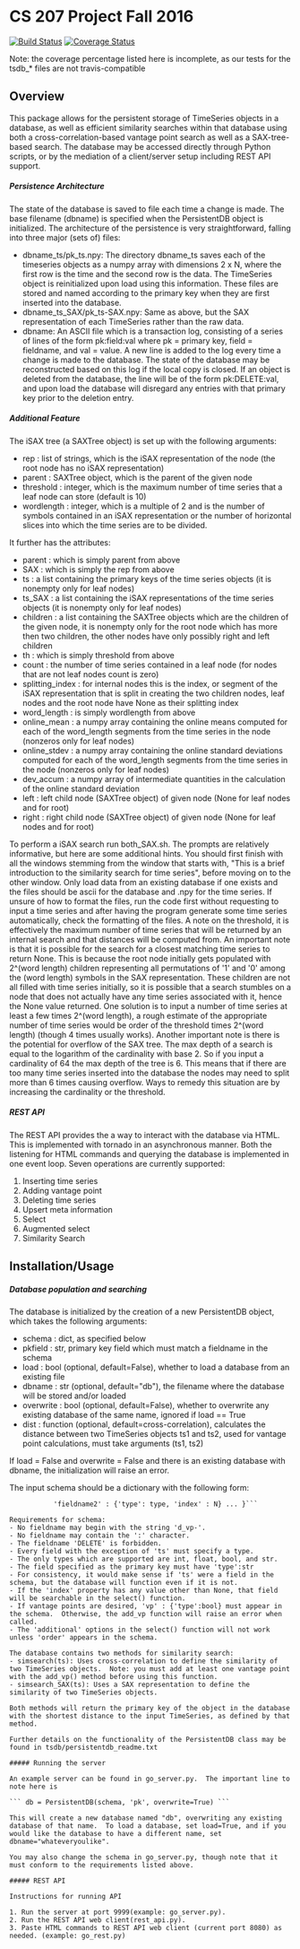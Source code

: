 # CS 207 Project Fall 2016

[![Build Status](https://travis-ci.org/Planet-Nine/cs207project.svg?branch=master)](https://travis-ci.org/Planet-Nine/cs207project) 
[![Coverage Status](https://coveralls.io/repos/github/Planet-Nine/cs207project/badge.svg?branch=master)](https://coveralls.io/github/Planet-Nine/cs207project?branch=master)

Note: the coverage percentage listed here is incomplete, as our tests for the tsdb_* files are not travis-compatible

## Overview

This package allows for the persistent storage of TimeSeries objects in a database, as well as efficient similarity searches within that database using both a cross-correlation-based vantage point search as well as a SAX-tree-based search.  The database may be accessed directly through Python scripts, or by the mediation of a client/server setup including REST API support.

##### Persistence Architecture

The state of the database is saved to file each time a change is made.  The base filename (dbname) is specified when the PersistentDB object is initialized.  The architecture of the persistence is very straightforward, falling into three major (sets of) files:
- dbname_ts/pk_ts.npy: The directory dbname_ts saves each of the timeseries objects as a numpy array with dimensions 2 x N, where the first row is the time and the second row is the data.  The TimeSeries object is reinitialized upon load using this information.  These files are stored and named according to the primary key when they are first inserted into the database.
- dbname_ts_SAX/pk_ts-SAX.npy: Same as above, but the SAX representation of each TimeSeries rather than the raw data.
- dbname: An ASCII file which is a transaction log, consisting of a series of lines of the form pk:field:val where pk = primary key, field = fieldname, and val = value.  A new line is added to the log every time a change is made to the database.  The state of the database may be reconstructed based on this log if the local copy is closed.  If an object is deleted from the database, the line will be of the form pk:DELETE:val, and upon load the database will disregard any entries with that primary key prior to the deletion entry.

##### Additional Feature

The iSAX tree (a SAXTree object) is set up with the following arguments:
- rep : list of strings, which is the iSAX representation of the node (the root node has no iSAX representation)
- parent : SAXTree object, which is the parent of the given node 
- threshold : integer, which is the maximum number of time series that a leaf node can store (default is 10) 
- wordlength : integer, which is a multiple of 2 and is the number of symbols contained in an iSAX representation or the number of horizontal slices into which the time series are to be divided.

It further has the attributes:
- parent : which is simply parent from above
- SAX : which is simply the rep from above
- ts : a list containing the primary keys of the time series objects (it is nonempty only for leaf nodes)
- ts_SAX : a list containing the iSAX representations of the time series objects (it is nonempty only for leaf nodes)
- children : a list containing the SAXTree objects which are the children of the given node, it is nonempty only for the root node which has more then two children, the other nodes have only possibly right and left children 
- th : which is simply threshold from above
- count : the number of time series contained in a leaf node (for nodes that are not leaf nodes count is zero)
- splitting_index : for internal nodes this is the index, or segment of the iSAX representation that is split in creating the two children nodes, leaf nodes and the root node have None as their splitting index  
- word_length : is simply wordlength from above
- online_mean : a numpy array containing the online means computed for each of the word_length segments from the time series in the node (nonzeros only for leaf nodes) 
- online_stdev : a numpy array containing the online standard deviations computed for each of the word_length segments from the time series in the node (nonzeros only for leaf nodes) 
- dev_accum : a numpy array of intermediate quantities in the calculation of the online standard deviation
- left : left child node (SAXTree object) of given node  (None for leaf nodes and for root)
- right : right child node (SAXTree object) of given node (None for leaf nodes and for root)

To perform a iSAX search run both_SAX.sh. The prompts are relatively informative, but here are some additional hints. You should first finish with all the windows stemming from the window that starts with, "This is a brief introduction to the similarity search for time series", before moving on to the other window. Only load data from an existing database if one exists and the files should be ascii for the database and .npy for the time series. If unsure of how to format the files, run the code first without requesting to input a time series and after having the program generate some time series automatically, check the formatting of the files. A note on the threshold, it is effectively the maximum number of time series that will be returned by an internal search and that distances will be computed from. An important note is that it is possible for the search for a closest matching time series to return None. This is because the root node initially gets populated with 2^(word length) children representing all permutations of '1' and '0' among the (word length) symbols in the SAX representation. These children are not all filled with time series initially, so it is possible that a search stumbles on a node that does not actually have any time series associated with it, hence the None value returned. One solution is to input a number of time series at least a few times 2^(word length), a rough estimate of the appropriate number of time series would be order of the threshold times 2^(word length) (though 4 times usually works). Another important note is there is the potential for overflow of the SAX tree. The max depth of a search is equal to the logarithm of the cardinality with base 2. So if you input a cardinality of 64 the max depth of the tree is 6. This means that if there are too many time series inserted into the database the nodes may need to split more than 6 times causing overflow. Ways to remedy this situation are by increasing the cardinality or the threshold. 

##### REST API

The REST API provides the a way to interact with the database via HTML. This is implemented with tornado in an asynchronous manner. Both the listening for HTML commands and querying the database is implemented in one event loop. Seven operations are currently supported:

1. Inserting time series
2. Adding vantage point
3. Deleting time series
4. Upsert meta information
5. Select
6. Augmented select
7. Similarity Search


## Installation/Usage

##### Database population and searching

The database is initialized by the creation of a new PersistentDB object, which takes the following arguments:
- schema : dict, as specified below
- pkfield : str, primary key field which must match a fieldname in the schema
- load : bool (optional, default=False), whether to load a database from an existing file 
- dbname : str (optional, default="db"), the filename where the database will be stored and/or loaded
- overwrite : bool (optional, default=False), whether to overwrite any existing database of the same name, ignored if load == True
- dist : function (optional, default=cross-correlation), calculates the distance between two TimeSeries objects ts1 and ts2, used for vantage point calculations, must take arguments (ts1, ts2)

If load = False and overwrite = False and there is an existing database with dbname, the initialization will raise an error.

The input schema should be a dictionary with the following form:

```schema = { 'fieldname1' : {'type': type, 'index' : N},
  	       'fieldname2' : {'type': type, 'index' : N} ... }```
  	       
Requirements for schema:
- No fieldname may begin with the string 'd_vp-'.
- No fieldname may contain the ':' character.
- The fieldname 'DELETE' is forbidden.
- Every field with the exception of 'ts' must specify a type.
- The only types which are supported are int, float, bool, and str.
- The field specified as the primary key must have 'type':str
- For consistency, it would make sense if 'ts' were a field in the schema, but the database will function even if it is not.
- If the 'index' property has any value other than None, that field will be searchable in the select() function.
- If vantage points are desired, 'vp' : {'type':bool} must appear in the schema.  Otherwise, the add_vp function will raise an error when called.
- The 'additional' options in the select() function will not work unless 'order' appears in the schema.

The database contains two methods for similarity search: 
- simsearch(ts): Uses cross-correlation to define the similarity of two TimeSeries objects.  Note: you must add at least one vantage point with the add_vp() method before using this function.
- simsearch_SAX(ts): Uses a SAX representation to define the similarity of two TimeSeries objects.

Both methods will return the primary key of the object in the database with the shortest distance to the input TimeSeries, as defined by that method.

Further details on the functionality of the PersistentDB class may be found in tsdb/persistentdb_readme.txt

##### Running the server

An example server can be found in go_server.py.  The important line to note here is

``` db = PersistentDB(schema, 'pk', overwrite=True) ```

This will create a new database named "db", overwriting any existing database of that name.  To load a database, set load=True, and if you would like the database to have a different name, set dbname="whateveryoulike".

You may also change the schema in go_server.py, though note that it must conform to the requirements listed above.

##### REST API

Instructions for running API

1. Run the server at port 9999(example: go_server.py).
2. Run the REST API web client(rest_api.py). 
3. Paste HTML commands to REST API web client (current port 8080) as needed. (example: go_rest.py)


